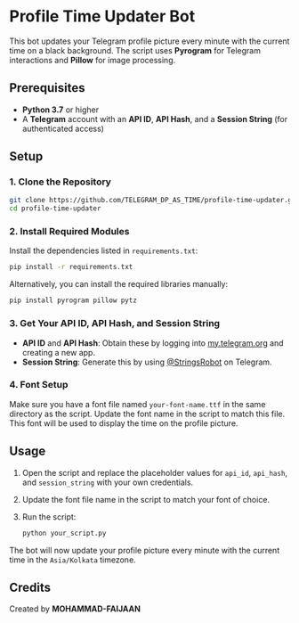 # Profile Time Updater Bot

This bot updates your Telegram profile picture every minute with the current time on a black background. The script uses **Pyrogram** for Telegram interactions and **Pillow** for image processing.

## Prerequisites

- **Python 3.7** or higher
- A **Telegram** account with an **API ID**, **API Hash**, and a **Session String** (for authenticated access)

## Setup

### 1. Clone the Repository

```bash
git clone https://github.com/TELEGRAM_DP_AS_TIME/profile-time-updater.git
cd profile-time-updater
```

### 2. Install Required Modules

Install the dependencies listed in `requirements.txt`:

```bash
pip install -r requirements.txt
```

Alternatively, you can install the required libraries manually:

```bash
pip install pyrogram pillow pytz
```

### 3. Get Your API ID, API Hash, and Session String

- **API ID** and **API Hash**: Obtain these by logging into [my.telegram.org](https://my.telegram.org) and creating a new app.
- **Session String**: Generate this by using [@StringsRobot](https://t.me/StringsRobot) on Telegram.

### 4. Font Setup

Make sure you have a font file named `your-font-name.ttf` in the same directory as the script. Update the font name in the script to match this file. This font will be used to display the time on the profile picture.

## Usage

1. Open the script and replace the placeholder values for `api_id`, `api_hash`, and `session_string` with your own credentials.
2. Update the font file name in the script to match your font of choice.
3. Run the script:

    ```bash
    python your_script.py
    ```

The bot will now update your profile picture every minute with the current time in the `Asia/Kolkata` timezone.

## Credits

Created by **MOHAMMAD-FAIJAAN**
